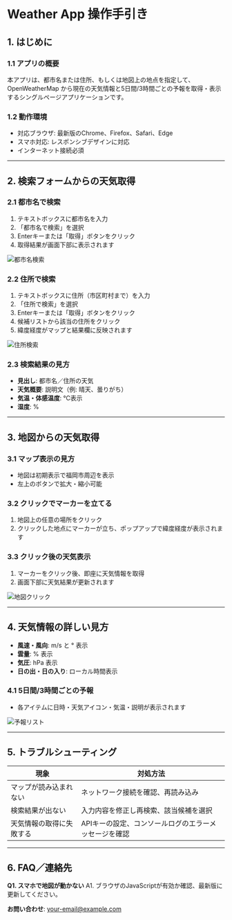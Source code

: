# Weather App 操作手引き

## 1. はじめに

### 1.1 アプリの概要

本アプリは、都市名または住所、もしくは地図上の地点を指定して、OpenWeatherMap から現在の天気情報と5日間/3時間ごとの予報を取得・表示するシングルページアプリケーションです。

### 1.2 動作環境

* 対応ブラウザ: 最新版のChrome、Firefox、Safari、Edge
* スマホ対応: レスポンシブデザインに対応
* インターネット接続必須

---

## 2. 検索フォームからの天気取得

### 2.1 都市名で検索

1. テキストボックスに都市名を入力
2. 「都市名で検索」を選択
3. Enterキーまたは「取得」ボタンをクリック
4. 取得結果が画面下部に表示されます

![都市名検索](./images/city-search.png)

### 2.2 住所で検索

1. テキストボックスに住所（市区町村まで）を入力
2. 「住所で検索」を選択
3. Enterキーまたは「取得」ボタンをクリック
4. 候補リストから該当の住所をクリック
5. 緯度経度がマップと結果欄に反映されます

![住所検索](./images/address-search.png)

### 2.3 検索結果の見方

* **見出し**: 都市名／住所の天気
* **天気概要**: 説明文（例: 晴天、曇りがち）
* **気温・体感温度**: ℃表示
* **湿度**: %

---

## 3. 地図からの天気取得

### 3.1 マップ表示の見方

* 地図は初期表示で福岡市周辺を表示
* 左上のボタンで拡大・縮小可能

### 3.2 クリックでマーカーを立てる

1. 地図上の任意の場所をクリック
2. クリックした地点にマーカーが立ち、ポップアップで緯度経度が表示されます

### 3.3 クリック後の天気表示

1. マーカーをクリック後、即座に天気情報を取得
2. 画面下部に天気結果が更新されます

![地図クリック](./images/map-click.png)

---

## 4. 天気情報の詳しい見方

* **風速・風向**: m/s と ° 表示
* **雲量**: % 表示
* **気圧**: hPa 表示
* **日の出・日の入り**: ローカル時間表示

### 4.1 5日間/3時間ごとの予報

* 各アイテムに日時・天気アイコン・気温・説明が表示されます

![予報リスト](./images/forecast-list.png)

---

## 5. トラブルシューティング

| 現象           | 対処方法                         |
| ------------ | ---------------------------- |
| マップが読み込まれない  | ネットワーク接続を確認、再読み込み            |
| 検索結果が出ない     | 入力内容を修正し再検索、該当候補を選択          |
| 天気情報の取得に失敗する | APIキーの設定、コンソールログのエラーメッセージを確認 |

---

## 6. FAQ／連絡先

**Q1. スマホで地図が動かない**
A1. ブラウザのJavaScriptが有効か確認、最新版に更新してください。

**お問い合わせ**: [your-email@example.com](mailto:your-email@example.com)
